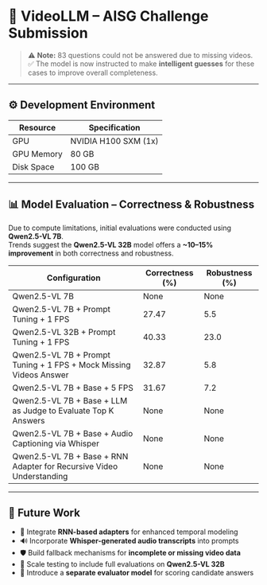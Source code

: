 # 🧠 VideoLLM – AISG Challenge Submission

> ⚠️ **Note:** 83 questions could not be answered due to missing videos.  
> ✅ The model is now instructed to make **intelligent guesses** for these cases to improve overall completeness.

---

## ⚙️ Development Environment

| Resource        | Specification         |
|----------------|------------------------|
| GPU            | NVIDIA H100 SXM (1x)   |
| GPU Memory     | 80 GB                  |
| Disk Space     | 100 GB                 |

---

## 📊 Model Evaluation – Correctness & Robustness

Due to compute limitations, initial evaluations were conducted using **Qwen2.5-VL 7B**.  
Trends suggest the **Qwen2.5-VL 32B** model offers a **~10–15% improvement** in both correctness and robustness.

| Configuration                                                          | Correctness (%) | Robustness (%) |
|------------------------------------------------------------------------|-------|------|
| Qwen2.5-VL 7B                                                          | None  | None |
| Qwen2.5-VL 7B + Prompt Tuning + 1 FPS                                  | 27.47 | 5.5  |
| Qwen2.5-VL 32B + Prompt Tuning + 1 FPS                                 | 40.33 | 23.0 |
| Qwen2.5-VL 7B + Prompt Tuning + 1 FPS + Mock Missing Videos Answer     | 32.87 | 5.8  |
| Qwen2.5-VL 7B + Base + 5 FPS                                           | 31.67 | 7.2  |
| Qwen2.5-VL 7B + Base + LLM as Judge to Evaluate Top K Answers          | None | None  |
| Qwen2.5-VL 7B + Base + Audio Captioning via Whisper                    | None | None  |
| Qwen2.5-VL 7B + Base + RNN Adapter for Recursive Video Understanding   | None | None  |

---

## 🔭 Future Work

- 🧠 Integrate **RNN-based adapters** for enhanced temporal modeling  
- 🔊 Incorporate **Whisper-generated audio transcripts** into prompts  
- 🛡️ Build fallback mechanisms for **incomplete or missing video data**  
- 🚀 Scale testing to include full evaluations on **Qwen2.5-VL 32B**  
- 🧪 Introduce a **separate evaluator model** for scoring candidate answers
